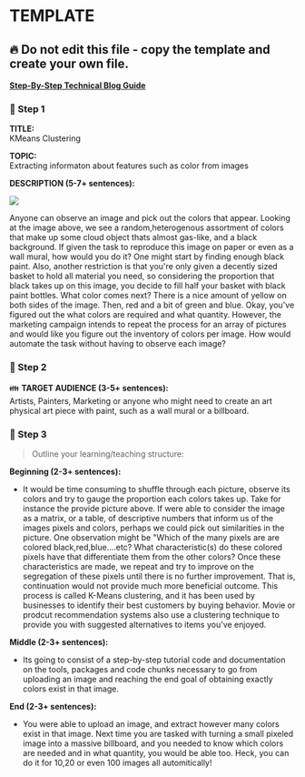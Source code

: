 # TEMPLATE

## :fire: Do not edit this file - copy the template and create your own file.

**[Step-By-Step Technical Blog Guide](https://hq.bitproject.org/how-to-write-a-technical-blog/)**

### :pushpin: Step 1
**TITLE:**    
KMeans Clustering

**TOPIC:**    
Extracting informaton about features such as color from images

**DESCRIPTION (5-7+ sentences):**    



[<img src="https://images.ctfassets.net/cnu0m8re1exe/7bvBF6E4WXVLLIsH88lXcC/5a3b7483a82fb30248e7d1c7856be6ec/20-things-color.jpg?w=650&h=433&fit=fill">](http://google.com.au/)

Anyone can observe an image and pick out the colors that appear. Looking at the image above, we see a random,heterogenous assortment of colors that make up some cloud object thats almost gas-like, and a black background. If given the task to reproduce this image on paper or even as a wall mural, how would you do it? One might start by finding enough black paint. Also, another restriction is that you're only given a decently sized basket to hold all material you need, so considering the proportion that black takes up on this image, you decide to fill half your basket with black paint bottles. What color comes next? There is a nice amount of yellow on both sides of the image. Then, red and a bit of green and blue. Okay, you've figured out the what colors are required and what quantity. However, the marketing campaign intends to repeat the process for an array of pictures and would like you figure out the inventory of colors per image. How would automate the task without having to observe each image?


### :pushpin: Step 2
:family: **TARGET AUDIENCE (3-5+ sentences):**    
Artists, Painters, Marketing or anyone who might need to create an art physical art piece with paint, such as a wall mural or a billboard.

### :pushpin: Step 3
> Outline your learning/teaching structure: 

**Beginning (2-3+ sentences):**    
 


 - It would be time consuming to shuffle through each picture, observe its colors and try to gauge the proportion each colors takes up. Take for instance the provide picture above. If were able to consider the image as a matrix, or a table, of descriptive numbers that inform us of the images pixels and colors, perhaps we could pick out similarities in the picture. One observation might be "Which of the many pixels are are colored black,red,blue....etc? What characteristic(s) do these colored pixels have that differentiate them from the other colors? Once these characteristics are made, we repeat and try to improve on the segregation of these pixels until there is no further improvement. That is, continuation would not provide much more beneficial outcome. This process is called K-Means clustering, and it has been used by businesses to identify their best
customers by buying behavior. Movie or prodcut recommendation systems also use a clustering technique to provide you with suggested alternatives to items you've enjoyed.
 

**Middle (2-3+ sentences):**    

 - Its going to consist of a step-by-step tutorial code and documentation on the tools, packages and code chunks necessary to go from uploading an image and reaching the end goal of obtaining exactly colors exist in that image.
 
 

**End (2-3+ sentences):**    


- You were able to upload an image, and extract however many colors exist in that image. Next time you are tasked with turning a small pixeled image into a massive billboard, and you needed to know which colors are needed and in what quantity, you would be able too. Heck, you can do it for 10,20 or even 100 images all automitically!



